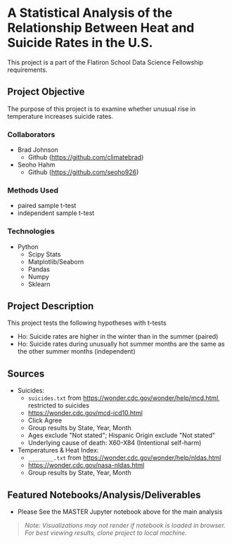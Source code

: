 # A Statistical Analysis of the Relationship Between Heat and Suicide Rates in the U.S.
This project is a part of the Flatiron School Data Science Fellowship requirements.

## Project Objective
The purpose of this project is to examine whether unusual rise in temperature increases suicide rates.

### Collaborators
* Brad Johnson
  * Github (https://github.com/climatebrad)
* Seoho Hahm
  * Github (https://github.com/seoho926)

### Methods Used
* paired sample t-test
* independent sample t-test

### Technologies
* Python
  * Scipy Stats
  * Matplotlib/Seaborn
  * Pandas
  * Numpy
  * Sklearn

## Project Description
This project tests the following hypotheses with t-tests
  * Ho: Suicide rates are higher in the winter than in the summer (paired)
  * Ho: Suicide rates during unusually hot summer months are the same as the other summer months (independent)

## Sources
* Suicides:
  * `suicides.txt` from https://wonder.cdc.gov/wonder/help/mcd.html, restricted to suicides
  * https://wonder.cdc.gov/mcd-icd10.html
  * Click Agree
  * Group results by State, Year, Month
  * Ages exclude "Not stated"; Hispanic Origin exclude "Not stated"
  * Underlying cause of death: X60-X84 (Intentional self-harm)
* Temperatures & Heat Index:
  * `________.txt` from https://wonder.cdc.gov/wonder/help/nldas.html
  * https://wonder.cdc.gov/nasa-nldas.html
  * Group results by State, Year, Month
  
## Featured Notebooks/Analysis/Deliverables
* Please See the MASTER Jupyter notebook above for the main analysis
> _Note: Visualizations may not render if notebook is loaded in browser. For best viewing results, clone project to local machine._
